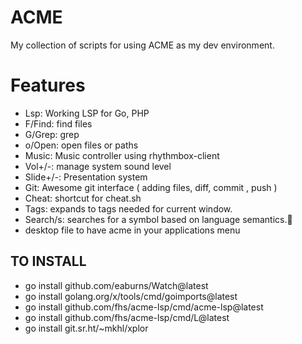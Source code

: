 # ACME
My collection of scripts for using ACME as my dev environment.

# Features
- Lsp: Working LSP for Go, PHP
- F/Find: find files
- G/Grep: grep
- o/Open: open files or paths
- Music: Music controller using rhythmbox-client
- Vol+/-: manage system sound level
- Slide+/-: Presentation system
- Git: Awesome git interface ( adding files, diff, commit , push )
- Cheat: shortcut for cheat.sh
- Tags: expands to tags needed for current window.
- Search/s: searches for a symbol based on language semantics.
- desktop file to have acme in your applications menu

## TO INSTALL
- go install github.com/eaburns/Watch@latest
- go install golang.org/x/tools/cmd/goimports@latest
- go install github.com/fhs/acme-lsp/cmd/acme-lsp@latest
- go install github.com/fhs/acme-lsp/cmd/L@latest
- go install git.sr.ht/~mkhl/xplor